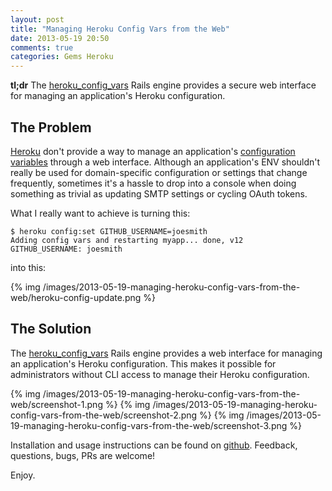 ```yaml
---
layout: post
title: "Managing Heroku Config Vars from the Web"
date: 2013-05-19 20:50
comments: true
categories: Gems Heroku
---
```


**tl;dr** The [heroku_config_vars](https://github.com/danielfone/heroku_config_vars) Rails engine provides a secure web interface for managing an application's Heroku configuration.

## The Problem

[Heroku](heroku.com) don't provide a way to manage an application's [configuration variables](https://devcenter.heroku.com/articles/config-vars) through a web interface. Although an application's ENV shouldn't really be used for domain-specific configuration or settings that change frequently, sometimes it's a hassle to drop into a console when doing something as trivial as updating SMTP settings or cycling OAuth tokens.

What I really want to achieve is turning this:

    $ heroku config:set GITHUB_USERNAME=joesmith
    Adding config vars and restarting myapp... done, v12
    GITHUB_USERNAME: joesmith

into this:

{% img /images/2013-05-19-managing-heroku-config-vars-from-the-web/heroku-config-update.png %}



## The Solution

The [heroku_config_vars](https://github.com/danielfone/heroku_config_vars) Rails engine provides a web interface for managing an application's Heroku configuration. This makes it possible for administrators without CLI access to manage their Heroku configuration.

{% img /images/2013-05-19-managing-heroku-config-vars-from-the-web/screenshot-1.png %}
{% img /images/2013-05-19-managing-heroku-config-vars-from-the-web/screenshot-2.png %}
{% img /images/2013-05-19-managing-heroku-config-vars-from-the-web/screenshot-3.png %}

Installation and usage instructions can be found on [github](https://github.com/danielfone/heroku_config_vars). Feedback, questions, bugs, PRs are welcome!

Enjoy.
